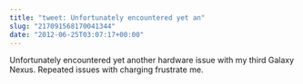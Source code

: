 ```yaml
---
title: "tweet: Unfortunately encountered yet an"
slug: "217091568170041344"
date: "2012-06-25T03:07:17+00:00"
---
```

Unfortunately encountered yet another hardware issue with my third Galaxy Nexus.  Repeated issues with charging frustrate me.